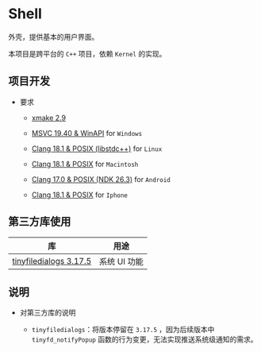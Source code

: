 # Shell

外壳，提供基本的用户界面。

本项目是跨平台的 `C++` 项目，依赖 `Kernel` 的实现。

## 项目开发

* 要求
	
	* [xmake 2.9](https://xmake.io/#/)
	
	* [MSVC 19.40 & WinAPI](https://visualstudio.microsoft.com/downloads/) for `Windows`
	
	* [Clang 18.1 & POSIX (libstdc++)](https://llvm.org/) for `Linux`
	
	* [Clang 18.1 & POSIX](https://llvm.org/) for `Macintosh`
	
	* [Clang 17.0 & POSIX (NDK 26.3)](https://developer.android.com/ndk/downloads) for `Android`
	
	* [Clang 18.1 & POSIX](https://llvm.org/) for `Iphone`

## 第三方库使用

| 库                                                                         | 用途                           |
|:--------------------------------------------------------------------------:|:------------------------------:|
| [tinyfiledialogs 3.17.5](https://sourceforge.net/projects/tinyfiledialogs) | 系统 UI 功能                   |

## 说明

* 对第三方库的说明
	
	* `tinyfiledialogs`：将版本停留在 `3.17.5` ，因为后续版本中 `tinyfd_notifyPopup` 函数的行为变更，无法实现推送系统级通知的需求。
